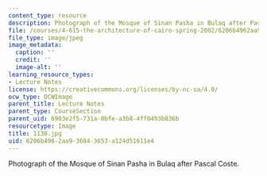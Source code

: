 ```yaml
---
content_type: resource
description: Photograph of the Mosque of Sinan Pasha in Bulaq after Pascal Coste.
file: /courses/4-615-the-architecture-of-cairo-spring-2002/6206b4962aa936843653a124d51611e4_1138.jpg
file_type: image/jpeg
image_metadata:
  caption: ''
  credit: ''
  image-alt: ''
learning_resource_types:
- Lecture Notes
license: https://creativecommons.org/licenses/by-nc-sa/4.0/
ocw_type: OCWImage
parent_title: Lecture Notes
parent_type: CourseSection
parent_uid: 6903e2f5-731a-0bfe-a3b8-4ff0493b836b
resourcetype: Image
title: 1138.jpg
uid: 6206b496-2aa9-3684-3653-a124d51611e4
---
```

Photograph of the Mosque of Sinan Pasha in Bulaq after Pascal Coste.